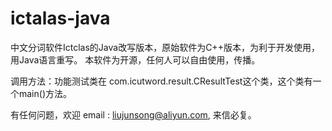 # ictalas-java
中文分词软件Ictclas的Java改写版本，原始软件为C++版本，为利于开发使用，用Java语言重写。
本软件为开源，任何人可以自由使用，传播。

调用方法：功能测试类在 com.icutword.result.CResultTest这个类，这个类有一个main()方法。

有任何问题，欢迎 email : liujunsong@aliyun.com, 来信必复。